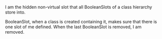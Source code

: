 I am the hidden non-virtual slot that all BooleanSlots of a class hierarchy store into.BooleanSlot, when a class is created containing it, makes sure that there is one slot of me defined. When the last BooleanSlot is removed, I am removed.
